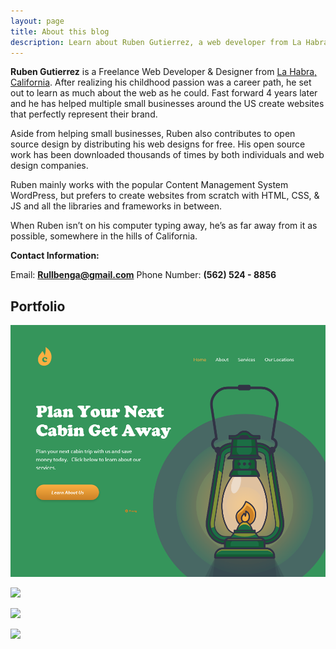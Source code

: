 ```yaml
---
layout: page
title: About this blog
description: Learn about Ruben Gutierrez, a web developer from La Habra, CA who creates websites with WordPress and with HTML, CSS, & JS.
---
```

 

**Ruben Gutierrez** is a Freelance Web Developer & Designer from [La Habra, California](https://en.wikipedia.org/wiki/La_Habra,_California).  After realizing his childhood passion was a career path, he set out to learn as much about the web as he could.  Fast forward 4 years later and he has helped multiple small businesses around the US create websites that perfectly represent their brand.  

Aside from helping small businesses, Ruben also contributes to open source design by distributing his web designs for free.  His open source work has been downloaded thousands of times by both individuals and web design companies.

Ruben mainly works with the popular Content Management System WordPress, but prefers to create websites from scratch with HTML, CSS, & JS and all the libraries and frameworks in between.

When Ruben isn’t on his computer typing away, he’s as far away from it as possible, somewhere in the hills of California. 

**Contact Information:**

Email: [**Rullbenga@gmail.com**](https://en.wikipedia.org/wiki/La_Habra,_California)
Phone Number: **(562) 524 - 8856**

## Portfolio

![lodge-cabin-business-hero](/images\19\dec\cabin-get-away-vijay-verma-free-illustrations-hero.png)

![](https://cdn.dribbble.com/users/1914444/screenshots/7195802/media/7400a153d484dfd1a372da051485979b.jpg)

![](https://cdn.dribbble.com/users/1914444/screenshots/6819092/web_1280___1_2x_2x.png)

![](https://cdn.dribbble.com/users/1914444/screenshots/6769259/e653c476481391.5c6b50db2ec21.jpg)

